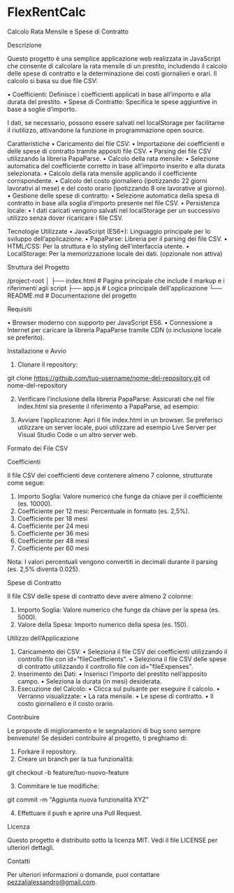 # FlexRentCalc
Calcolo Rata Mensile e Spese di Contratto

Descrizione

Questo progetto è una semplice applicazione web realizzata in JavaScript che consente di calcolare la rata mensile di un prestito, includendo il calcolo delle spese di contratto e la determinazione dei costi giornalieri e orari.
Il calcolo si basa su due file CSV:

•	Coefficienti: Definisce i coefficienti applicati in base all’importo e alla durata del prestito.
•	Spese di Contratto: Specifica le spese aggiuntive in base a soglie d’importo.

I dati, se necessario, possono essere salvati nel localStorage per facilitarne il riutilizzo, attivandone la funzione in programmazione open source.

Caratteristiche
•	Caricamento dei file CSV:
•	Importazione dei coefficienti e delle spese di contratto tramite appositi file CSV.
•	Parsing dei file CSV utilizzando la libreria PapaParse.
•	Calcolo della rata mensile:
•	Selezione automatica del coefficiente corretto in base all’importo inserito e alla durata selezionata.
•	Calcolo della rata mensile applicando il coefficiente corrispondente.
•	Calcolo del costo giornaliero (ipotizzando 22 giorni lavorativi al mese) e del costo orario (ipotizzando 8 ore lavorative al giorno).
•	Gestione delle spese di contratto:
•	Selezione automatica della spesa di contratto in base alla soglia d’importo presente nel file CSV.
•	Persistenza locale:
•	I dati caricati vengono salvati nel localStorage per un successivo utilizzo senza dover ricaricare i file CSV.

Tecnologie Utilizzate
•	JavaScript (ES6+): Linguaggio principale per lo sviluppo dell’applicazione.
•	PapaParse: Libreria per il parsing dei file CSV.
•	HTML/CSS: Per la struttura e lo styling dell’interfaccia utente.
•	LocalStorage: Per la memorizzazione locale dei dati. (opzionale non attiva)

Struttura del Progetto

/project-root
│
├── index.html         # Pagina principale che include il markup e i riferimenti agli script
├── app.js             # Logica principale dell'applicazione
└── README.md          # Documentazione del progetto

Requisiti

•	Browser moderno con supporto per JavaScript ES6.
•	Connessione a Internet per caricare la libreria PapaParse tramite CDN (o inclusione locale se preferito).

Installazione e Avvio

1.	Clonare il repository:

git clone https://github.com/tuo-username/nome-del-repository.git
cd nome-del-repository


2.	Verificare l’inclusione della libreria PapaParse:
Assicurati che nel file index.html sia presente il riferimento a PapaParse, ad esempio:

<script src="https://cdnjs.cloudflare.com/ajax/libs/PapaParse/5.3.2/papaparse.min.js"></script>
<script src="app.js"></script>


3.	Avviare l’applicazione:
Apri il file index.html in un browser.
Se preferisci utilizzare un server locale, puoi utilizzare ad esempio Live Server per Visual Studio Code o un altro server web.

Formato dei File CSV

Coefficienti

Il file CSV dei coefficienti deve contenere almeno 7 colonne, strutturate come segue:

1.	Importo Soglia: Valore numerico che funge da chiave per il coefficiente (es. 10000).
2.	Coefficiente per 12 mesi: Percentuale in formato (es. 2,5%).
3.	Coefficiente per 18 mesi
4.	Coefficiente per 24 mesi
5.	Coefficiente per 36 mesi
6.	Coefficiente per 48 mesi
7.	Coefficiente per 60 mesi

Nota: I valori percentuali vengono convertiti in decimali durante il parsing (es. 2,5% diventa 0.025).

Spese di Contratto

Il file CSV delle spese di contratto deve avere almeno 2 colonne:

1.	Importo Soglia: Valore numerico che funge da chiave per la spesa (es. 5000).
2.	Valore della Spesa: Importo numerico della spesa (es. 150).

Utilizzo dell’Applicazione

1.	Caricamento dei CSV:
•	Seleziona il file CSV dei coefficienti utilizzando il controllo file con id="fileCoefficients".
•	Seleziona il file CSV delle spese di contratto utilizzando il controllo file con id="fileExpenses".
2.	Inserimento dei Dati:
•	Inserisci l’importo del prestito nell’apposito campo.
•	Seleziona la durata (in mesi) desiderata.
3.	Esecuzione del Calcolo:
•	Clicca sul pulsante per eseguire il calcolo.
•	Verranno visualizzate:
•	La rata mensile.
•	Le spese di contratto.
•	Il costo giornaliero e il costo orario.

Contribuire

Le proposte di miglioramento e le segnalazioni di bug sono sempre benvenute!
Se desideri contribuire al progetto, ti preghiamo di:
1.	Forkare il repository.
2.	Creare un branch per la tua funzionalità:

git checkout -b feature/tuo-nuovo-feature


3.	Commitare le tue modifiche:

git commit -m "Aggiunta nuova funzionalità XYZ"


4.	Effettuare il push e aprire una Pull Request.

Licenza

Questo progetto è distribuito sotto la licenza MIT. Vedi il file LICENSE per ulteriori dettagli.

Contatti

Per ulteriori informazioni o domande, puoi contattare pezzalialessandro@gmail.com.
